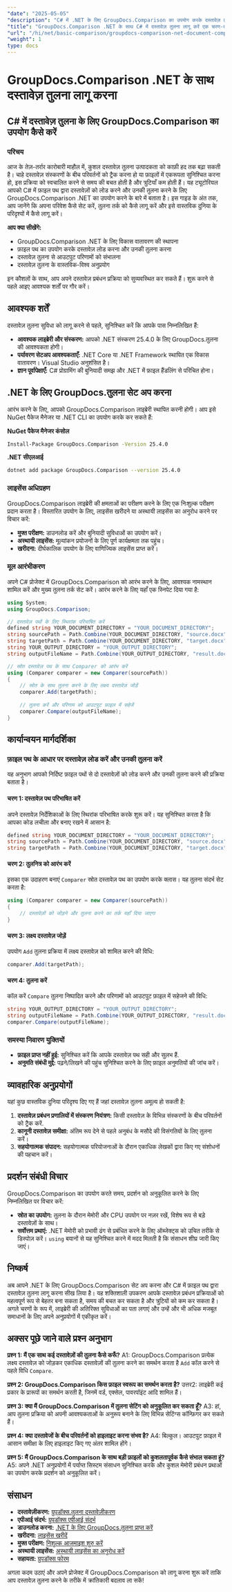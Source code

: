 ```yaml
---
"date": "2025-05-05"
"description": "C# में .NET के लिए GroupDocs.Comparison का उपयोग करके दस्तावेज़ तुलना लागू करना सीखें। अपने दस्तावेज़ प्रबंधन प्रक्रिया को सुव्यवस्थित करें और समय बचाएं।"
"title": "GroupDocs.Comparison .NET के साथ C# में दस्तावेज़ तुलना लागू करें एक चरण-दर-चरण मार्गदर्शिका"
"url": "/hi/net/basic-comparison/groupdocs-comparison-net-document-comparison-csharp/"
"weight": 1
type: docs
---
```

# GroupDocs.Comparison .NET के साथ दस्तावेज़ तुलना लागू करना

## C# में दस्तावेज़ तुलना के लिए GroupDocs.Comparison का उपयोग कैसे करें 

### परिचय

आज के तेज़-तर्रार कारोबारी माहौल में, कुशल दस्तावेज़ तुलना उत्पादकता को काफ़ी हद तक बढ़ा सकती है। चाहे दस्तावेज़ संस्करणों के बीच परिवर्तनों को ट्रैक करना हो या फ़ाइलों में एकरूपता सुनिश्चित करना हो, इस प्रक्रिया को स्वचालित करने से समय की बचत होती है और त्रुटियाँ कम होती हैं। यह ट्यूटोरियल आपको C# में फ़ाइल पथ द्वारा दस्तावेज़ों को लोड करने और उनकी तुलना करने के लिए GroupDocs.Comparison .NET का उपयोग करने के बारे में बताता है। इस गाइड के अंत तक, आप जानेंगे कि अपना परिवेश कैसे सेट करें, तुलना तर्क को कैसे लागू करें और इसे वास्तविक दुनिया के परिदृश्यों में कैसे लागू करें।

**आप क्या सीखेंगे:**
- GroupDocs.Comparison .NET के लिए विकास वातावरण की स्थापना
- फ़ाइल पथ का उपयोग करके दस्तावेज़ लोड करना और उनकी तुलना करना
- दस्तावेज़ तुलना से आउटपुट परिणामों को संभालना
- दस्तावेज़ तुलना के वास्तविक-विश्व अनुप्रयोग

इन कौशलों के साथ, आप अपने दस्तावेज़ प्रबंधन प्रक्रिया को सुव्यवस्थित कर सकते हैं। शुरू करने से पहले आइए आवश्यक शर्तों पर गौर करें।

## आवश्यक शर्तें

दस्तावेज़ तुलना सुविधा को लागू करने से पहले, सुनिश्चित करें कि आपके पास निम्नलिखित हैं:

- **आवश्यक लाइब्रेरी और संस्करण:** आपको .NET संस्करण 25.4.0 के लिए GroupDocs.तुलना की आवश्यकता होगी।
- **पर्यावरण सेटअप आवश्यकताएँ:** .NET Core या .NET Framework स्थापित एक विकास वातावरण। Visual Studio अनुशंसित है।
- **ज्ञान पूर्वापेक्षाएँ:** C# प्रोग्रामिंग की बुनियादी समझ और .NET में फ़ाइल हैंडलिंग से परिचित होना।

## .NET के लिए GroupDocs.तुलना सेट अप करना

आरंभ करने के लिए, आपको GroupDocs.Comparison लाइब्रेरी स्थापित करनी होगी। आप इसे NuGet पैकेज मैनेजर या .NET CLI का उपयोग करके कर सकते हैं:

**NuGet पैकेज मैनेजर कंसोल**
```bash
Install-Package GroupDocs.Comparison -Version 25.4.0
```

**.NET सीएलआई**
```bash
dotnet add package GroupDocs.Comparison --version 25.4.0
```

### लाइसेंस अधिग्रहण

GroupDocs.Comparison लाइब्रेरी की क्षमताओं का परीक्षण करने के लिए एक निःशुल्क परीक्षण प्रदान करता है। विस्तारित उपयोग के लिए, लाइसेंस खरीदने या अस्थायी लाइसेंस का अनुरोध करने पर विचार करें:

- **मुफ्त परीक्षण:** डाउनलोड करें और बुनियादी सुविधाओं का उपयोग करें।
- **अस्थायी लाइसेंस:** मूल्यांकन प्रयोजनों के लिए पूर्ण कार्यक्षमता तक पहुंच।
- **खरीदना:** दीर्घकालिक उपयोग के लिए वाणिज्यिक लाइसेंस प्राप्त करें।

### मूल आरंभीकरण

अपने C# प्रोजेक्ट में GroupDocs.Comparison को आरंभ करने के लिए, आवश्यक नामस्थान शामिल करें और मुख्य तुलना तर्क सेट करें। आरंभ करने के लिए यहाँ एक स्निपेट दिया गया है:

```csharp
using System;
using GroupDocs.Comparison;

// दस्तावेज़ पथों के लिए स्थिरांक परिभाषित करें
defined string YOUR_DOCUMENT_DIRECTORY = "YOUR_DOCUMENT_DIRECTORY";
string sourcePath = Path.Combine(YOUR_DOCUMENT_DIRECTORY, "source.docx");
string targetPath = Path.Combine(YOUR_DOCUMENT_DIRECTORY, "target.docx");
string YOUR_OUTPUT_DIRECTORY = "YOUR_OUTPUT_DIRECTORY";
string outputFileName = Path.Combine(YOUR_OUTPUT_DIRECTORY, "result.docx");

// स्रोत दस्तावेज़ पथ के साथ Comparer को आरंभ करें
using (Comparer comparer = new Comparer(sourcePath))
{
    // स्रोत के साथ तुलना करने के लिए लक्ष्य दस्तावेज़ जोड़ें
    comparer.Add(targetPath);
    
    // तुलना करें और परिणाम को आउटपुट फ़ाइल में सहेजें
    comparer.Compare(outputFileName);
}
```

## कार्यान्वयन मार्गदर्शिका

### फ़ाइल पथ के आधार पर दस्तावेज़ लोड करें और उनकी तुलना करें

यह अनुभाग आपको निर्दिष्ट फ़ाइल पथों से दो दस्तावेज़ों को लोड करने और उनकी तुलना करने की प्रक्रिया बताता है।

#### चरण 1: दस्तावेज़ पथ परिभाषित करें

अपने दस्तावेज़ निर्देशिकाओं के लिए स्थिरांक परिभाषित करके शुरू करें। यह सुनिश्चित करता है कि आपका कोड लचीला और बनाए रखने में आसान है:

```csharp
defined string YOUR_DOCUMENT_DIRECTORY = "YOUR_DOCUMENT_DIRECTORY";
string sourcePath = Path.Combine(YOUR_DOCUMENT_DIRECTORY, "source.docx");
string targetPath = Path.Combine(YOUR_DOCUMENT_DIRECTORY, "target.docx");
```

#### चरण 2: तुलनित्र को आरंभ करें

इसका एक उदाहरण बनाएं `Comparer` स्रोत दस्तावेज़ पथ का उपयोग करके क्लास। यह तुलना संदर्भ सेट करता है:

```csharp
using (Comparer comparer = new Comparer(sourcePath))
{
    // दस्तावेज़ों को जोड़ने और तुलना करने का तर्क यहाँ दिया जाएगा
}
```

#### चरण 3: लक्ष्य दस्तावेज़ जोड़ें

उपयोग `Add` तुलना प्रक्रिया में लक्ष्य दस्तावेज़ को शामिल करने की विधि:

```csharp
comparer.Add(targetPath);
```

#### चरण 4: तुलना करें

कॉल करें `Compare` तुलना निष्पादित करने और परिणामों को आउटपुट फ़ाइल में सहेजने की विधि:

```csharp
string YOUR_OUTPUT_DIRECTORY = "YOUR_OUTPUT_DIRECTORY";
string outputFileName = Path.Combine(YOUR_OUTPUT_DIRECTORY, "result.docx");
comparer.Compare(outputFileName);
```

### समस्या निवारण युक्तियों
- **फ़ाइल प्राप्त नहीं हुई:** सुनिश्चित करें कि आपके दस्तावेज़ पथ सही और सुलभ हैं.
- **अनुमति संबंधी मुद्दे:** पढ़ने/लिखने की पहुंच सुनिश्चित करने के लिए फ़ाइल अनुमतियों की जांच करें।

## व्यावहारिक अनुप्रयोगों

यहां कुछ वास्तविक दुनिया परिदृश्य दिए गए हैं जहां दस्तावेज़ तुलना अमूल्य हो सकती है:
1. **दस्तावेज़ प्रबंधन प्रणालियों में संस्करण नियंत्रण:** किसी दस्तावेज़ के विभिन्न संस्करणों के बीच परिवर्तनों को ट्रैक करें.
2. **कानूनी दस्तावेज़ समीक्षा:** अंतिम रूप देने से पहले अनुबंध के मसौदे की विसंगतियों के लिए तुलना करें।
3. **सहयोगात्मक संपादन:** सहयोगात्मक परियोजनाओं के दौरान एकाधिक लेखकों द्वारा किए गए संशोधनों की पहचान करें।

## प्रदर्शन संबंधी विचार

GroupDocs.Comparison का उपयोग करते समय, प्रदर्शन को अनुकूलित करने के लिए निम्नलिखित पर विचार करें:
- **स्रोत का उपयोग:** तुलना के दौरान मेमोरी और CPU उपयोग पर नज़र रखें, विशेष रूप से बड़े दस्तावेज़ों के साथ।
- **सर्वोत्तम प्रथाएं:** .NET मेमोरी को प्रभावी ढंग से प्रबंधित करने के लिए ऑब्जेक्ट्स को उचित तरीके से डिस्पोज़ करें। `using` बयानों से यह सुनिश्चित करने में मदद मिलती है कि संसाधन शीघ्र जारी किए जाएं।

## निष्कर्ष

अब आपने .NET के लिए GroupDocs.Comparison सेट अप करना और C# में फ़ाइल पथ द्वारा दस्तावेज़ तुलना लागू करना सीख लिया है। यह शक्तिशाली उपकरण आपके दस्तावेज़ प्रबंधन प्रक्रियाओं को महत्वपूर्ण रूप से बेहतर बना सकता है, समय की बचत कर सकता है और त्रुटियों को कम कर सकता है। अगले चरणों के रूप में, लाइब्रेरी की अतिरिक्त सुविधाओं का पता लगाएं और उन्हें और भी अधिक मजबूत समाधानों के लिए अपने अनुप्रयोगों में एकीकृत करें।

## अक्सर पूछे जाने वाले प्रश्न अनुभाग

**प्रश्न 1: मैं एक साथ कई दस्तावेज़ों की तुलना कैसे करूँ?**
A1: GroupDocs.Comparison प्रत्येक लक्ष्य दस्तावेज़ को जोड़कर एकाधिक दस्तावेज़ों की तुलना करने का समर्थन करता है `Add` कॉल करने से पहले विधि `Compare`.

**प्रश्न 2: GroupDocs.Comparison किस फ़ाइल स्वरूप का समर्थन करता है?**
उत्तर2: लाइब्रेरी कई प्रकार के प्रारूपों का समर्थन करती है, जिनमें वर्ड, एक्सेल, पावरपॉइंट आदि शामिल हैं।

**प्रश्न 3: क्या मैं GroupDocs.Comparison में तुलना सेटिंग को अनुकूलित कर सकता हूँ?**
A3: हां, आप तुलना प्रक्रिया को अपनी आवश्यकताओं के अनुरूप बनाने के लिए विभिन्न सेटिंग्स कॉन्फ़िगर कर सकते हैं।

**प्रश्न 4: क्या दस्तावेजों के बीच परिवर्तनों को हाइलाइट करना संभव है?**
A4: बिल्कुल। आउटपुट फ़ाइल में आसान समीक्षा के लिए हाइलाइट किए गए अंतर शामिल होंगे।

**प्रश्न 5: मैं GroupDocs.Comparison के साथ बड़ी फ़ाइलों को कुशलतापूर्वक कैसे संभाल सकता हूं?**
A5: अपने .NET अनुप्रयोगों में पर्याप्त सिस्टम संसाधन सुनिश्चित करके और कुशल मेमोरी प्रबंधन प्रथाओं का उपयोग करके प्रदर्शन को अनुकूलित करें।

## संसाधन
- **दस्तावेज़ीकरण:** [ग्रुपडॉक्स.तुलना दस्तावेज़ीकरण](https://docs.groupdocs.com/comparison/net/)
- **एपीआई संदर्भ:** [ग्रुपडॉक्स एपीआई संदर्भ](https://reference.groupdocs.com/comparison/net/)
- **डाउनलोड करना:** [.NET के लिए GroupDocs.तुलना प्राप्त करें](https://releases.groupdocs.com/comparison/net/)
- **खरीदना:** [लाइसेंस खरीदें](https://purchase.groupdocs.com/buy)
- **मुफ्त परीक्षण:** [निशुल्क आजमाइश शुरु करें](https://releases.groupdocs.com/comparison/net/)
- **अस्थायी लाइसेंस:** [अस्थायी लाइसेंस का अनुरोध करें](https://purchase.groupdocs.com/temporary-license/)
- **सहायता:** [ग्रुपडॉक्स फोरम](https://forum.groupdocs.com/c/comparison/)

अगला कदम उठाएं और अपने प्रोजेक्ट में GroupDocs.Comparison को लागू करना शुरू करें ताकि आप दस्तावेज़ तुलना करने के तरीके में क्रांतिकारी बदलाव ला सकें!